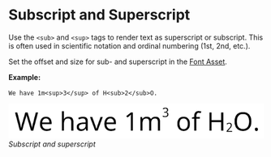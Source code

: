# Subscript and Superscript

Use the `<sub>` and `<sup>` tags to render text as superscript or subscript. This is often used in scientific notation and ordinal numbering (1st, 2nd, etc.).

Set the offset and size for sub- and superscript in the [Font Asset](FontAssetsProperties.md#FaceInfo).

**Example:**

```
We have 1m<sup>3</sup> of H<sub>2</sub>O.
```

![Example image](../images/TMP_RichTextSubSuper.png)<br/>
_Subscript and superscript_
